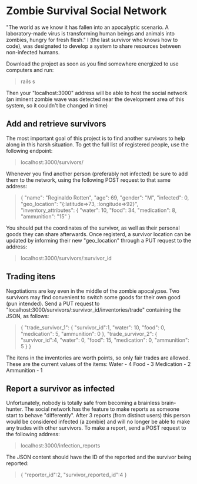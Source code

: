 # Zombie Survival Social Network

"The world as we know it has fallen into an apocalyptic scenario. A laboratory-made virus is transforming human beings and animals into zombies, hungry for fresh flesh."
I (the last survivor who knows how to code), was designated to develop a system to share resources between non-infected humans. 

Download the project as soon as you find somewhere energized to use computers and run:
> rails s

Then your "localhost:3000" address will be able to host the social network (an iminent zombie wave was detected near the development area of this system, so it couldn't be changed in time)

## Add and retrieve survivors

The most important goal of this project is to find another survivors to help along in this harsh situation. To get the full list of registered people, use the following endpoint:

> localhost:3000/survivors/

Whenever you find another person (preferably not infected) be sure to add them to the network, using the following POST request to that same address:
> {
    "name": "Reginaldo Rotten",
    "age": 69,
    "gender": "M",
    "infected": 0,
    "geo_location": "{:latitude=>73, :longitude=>92}",
    "inventory_attributes": {
	"water": 10,
	"food": 34,
	"medication": 8,
	"ammunition": "15"
    }

You should put the coordinates of the survivor, as well as their personal goods they can share afterwards. Once registerd, a survivor location can be updated by informing their new "geo_location" through a PUT request to the address:
> localhost:3000/survivors/:survivor_id


## Trading itens

Negotiations are key even in the middle of the zombie apocalypse. Two survivors may find convenient to switch some goods for their own good (pun intended). Send a PUT request to "localhost:3000/survivors/:survivor_id/inventories/trade" containing the JSON, as follows:
>{
	"trade_survivor_1": {
	"survivor_id":1,
	    "water": 10,
	    "food": 0,
	    "medication": 5,
	    "ammunition": 0
	},
	"trade_survivor_2": {
		"survivor_id":4,
	    "water": 0,
	    "food": 15,
	    "medication": 0,
	    "ammunition": 5
	}
}

The itens in the inventories are worth points, so only fair trades are allowed. These are the current values of the items:
Water - 4
Food - 3
Medication - 2
Ammunition - 1

## Report a survivor as infected

Unfortunately, nobody is totally safe from becoming a brainless brain-hunter. The social network has the feature to make reports as someone start to behave "differently". After 3 reports (from distinct users) this person would be considered infected (a zombie) and will no longer be able to make any trades with other survivors.
To make a report, send a POST request to the following address:
> localhost:3000/infection_reports

The JSON content should have the ID of the reported and the survivor being reported:
>{
    "reporter_id":2,
    "survivor_reported_id":4
}
